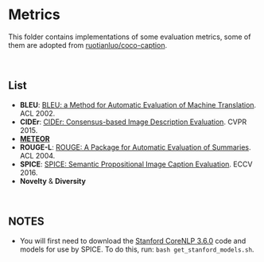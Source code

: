# Metrics

This folder contains implementations of some evaluation metrics, some of them are adopted from [ruotianluo/coco-caption](https://github.com/ruotianluo/coco-caption). 


&nbsp;

## List

- **BLEU**: [BLEU: a Method for Automatic Evaluation of Machine Translation](https://www.aclweb.org/anthology/P02-1040.pdf). ACL 2002.
- **CIDEr**: [CIDEr: Consensus-based Image Description Evaluation](https://www.cv-foundation.org/openaccess/content_cvpr_2015/papers/Vedantam_CIDEr_Consensus-Based_Image_2015_CVPR_paper.pdf). CVPR 2015.
- [**METEOR**](http://www.cs.cmu.edu/~alavie/METEOR/)
- **ROUGE-L**: [ROUGE: A Package for Automatic Evaluation of Summaries](https://www.aclweb.org/anthology/W04-1013.pdf). ACL 2004.
- **SPICE**: [SPICE: Semantic Propositional Image Caption Evaluation](https://arxiv.org/abs/1607.08822). ECCV 2016.
- **Novelty** & **Diversity**


&nbsp;

## NOTES

- You will first need to download the [Stanford CoreNLP 3.6.0](http://stanfordnlp.github.io/CoreNLP/index.html) code and models for use by SPICE. To do this, run: `bash get_stanford_models.sh`.
